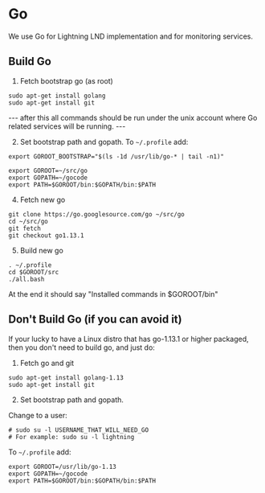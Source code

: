# Go

We use Go for Lightning LND implementation and for monitoring services.


## Build Go

1. Fetch bootstrap go (as root)

```
sudo apt-get install golang
sudo apt-get install git
```


--- after this all commands should be run under the unix account where Go related services will be running. ---

2. Set bootstrap path and gopath. To `~/.profile` add:

```
export GOROOT_BOOTSTRAP="$(ls -1d /usr/lib/go-* | tail -n1)"

export GOROOT=~/src/go
export GOPATH=~/gocode
export PATH=$GOROOT/bin:$GOPATH/bin:$PATH
```

4. Fetch new go
```
git clone https://go.googlesource.com/go ~/src/go
cd ~/src/go
git fetch
git checkout go1.13.1
```

5. Build new go
```
. ~/.profile
cd $GOROOT/src
./all.bash
```
At the end it should say "Installed commands in $GOROOT/bin"



## Don't Build Go (if you can avoid it)

If your lucky to have a Linux distro that has go-1.13.1 or higher packaged, then you don't need to build go, and just do:

1. Fetch go and git
```
sudo apt-get install golang-1.13
sudo apt-get install git
```

2. Set bootstrap path and gopath.

Change to a user:
```
# sudo su -l USERNAME_THAT_WILL_NEED_GO
# For example: sudo su -l lightning
```

To `~/.profile` add:
```
export GOROOT=/usr/lib/go-1.13
export GOPATH=~/gocode
export PATH=$GOROOT/bin:$GOPATH/bin:$PATH
```


